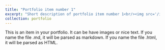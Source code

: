 ```yaml
---
title: "Portfolio item number 1"
excerpt: "Short description of portfolio item number 1<br/><img src='/images/simplified_ultrasound_biofeedbac.gif'>"
collection: portfolio
---
```


This is an item in your portfolio. It can be have images or nice text. If you name the file .md, it will be parsed as markdown. If you name the file .html, it will be parsed as HTML. 
